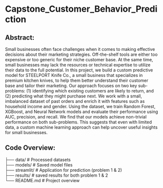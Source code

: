 # Capstone_Customer_Behavior_Prediction

## Abstract:
Small businesses often face challenges when it comes to making effective decisions about their marketing strategies. Off-the-shelf tools are either too expensive or too generic for their niche customer base. At the same time, small businesses may lack the resources or technical expertise to utilize their data to the full potential. In this project, we build a custom predictive model for STEELPORT Knife Co., a small business that specializes in premium kitchen knives, to help them better understand their customer base and tailor their marketing. Our approach focuses on two key sub-problems: (1) identifying which existing customers are likely to return, and (2) predicting what they might purchase next. We work with a small, imbalanced dataset of past orders and enrich it with features such as household income and gender. Using the dataset, we train Random Forest, XGBoost, and Neural Network models and evaluate their performance using AUC, precision, and recall. We find that our models achieve non-trivial performance on both sub-problems. This suggests that even with limited data, a custom machine learning approach can help uncover useful insights for small businesses.

## Code Overview:

├── data/ # Processed datasets  
├── models/ # Saved model files  
├── streamlit/ # Application for prediction (problem 1 & 2)   
├── results/ # saved results for both problem 1 & 2  
└── README.md # Project overview  
